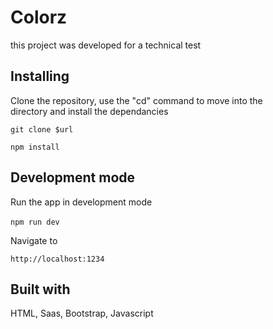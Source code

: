 # Colorz

this project was developed for a technical test

## Installing
Clone the repository, use the "cd" command to move into the directory and install the dependancies

`git clone $url`

`npm install`

## Development mode
Run the app in development mode

`npm run dev` 

Navigate to 

`http://localhost:1234`


## Built with

HTML, Saas, Bootstrap, Javascript
